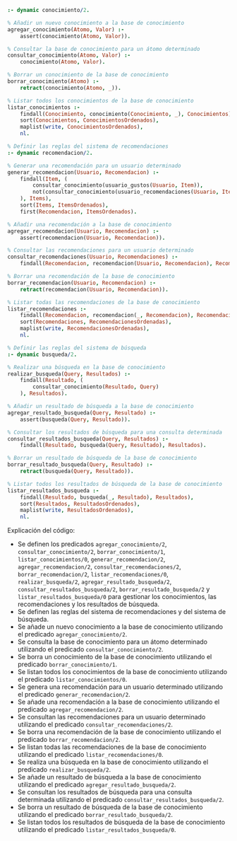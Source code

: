 ```prolog
:- dynamic conocimiento/2.

% Añadir un nuevo conocimiento a la base de conocimiento
agregar_conocimiento(Atomo, Valor) :-
    assert(conocimiento(Atomo, Valor)).

% Consultar la base de conocimiento para un átomo determinado
consultar_conocimiento(Atomo, Valor) :-
    conocimiento(Atomo, Valor).

% Borrar un conocimiento de la base de conocimiento
borrar_conocimiento(Atomo) :-
    retract(conocimiento(Atomo, _)).

% Listar todos los conocimientos de la base de conocimiento
listar_conocimientos :-
    findall(Conocimiento, conocimiento(Conocimiento, _), Conocimientos),
    sort(Conocimientos, ConocimientosOrdenados),
    maplist(write, ConocimientosOrdenados),
    nl.

% Definir las reglas del sistema de recomendaciones
:- dynamic recomendacion/2.

% Generar una recomendación para un usuario determinado
generar_recomendacion(Usuario, Recomendacion) :-
    findall(Item, (
        consultar_conocimiento(usuario_gustos(Usuario, Item)),
        not(consultar_conocimiento(usuario_recomendaciones(Usuario, Item)))
    ), Items),
    sort(Items, ItemsOrdenados),
    first(Recomendacion, ItemsOrdenados).

% Añadir una recomendación a la base de conocimiento
agregar_recomendacion(Usuario, Recomendacion) :-
    assert(recomendacion(Usuario, Recomendacion)).

% Consultar las recomendaciones para un usuario determinado
consultar_recomendaciones(Usuario, Recomendaciones) :-
    findall(Recomendacion, recomendacion(Usuario, Recomendacion), Recomendaciones).

% Borrar una recomendación de la base de conocimiento
borrar_recomendacion(Usuario, Recomendacion) :-
    retract(recomendacion(Usuario, Recomendacion)).

% Listar todas las recomendaciones de la base de conocimiento
listar_recomendaciones :-
    findall(Recomendacion, recomendacion(_, Recomendacion), Recomendaciones),
    sort(Recomendaciones, RecomendacionesOrdenadas),
    maplist(write, RecomendacionesOrdenadas),
    nl.

% Definir las reglas del sistema de búsqueda
:- dynamic busqueda/2.

% Realizar una búsqueda en la base de conocimiento
realizar_busqueda(Query, Resultados) :-
    findall(Resultado, (
        consultar_conocimiento(Resultado, Query)
    ), Resultados).

% Añadir un resultado de búsqueda a la base de conocimiento
agregar_resultado_busqueda(Query, Resultado) :-
    assert(busqueda(Query, Resultado)).

% Consultar los resultados de búsqueda para una consulta determinada
consultar_resultados_busqueda(Query, Resultados) :-
    findall(Resultado, busqueda(Query, Resultado), Resultados).

% Borrar un resultado de búsqueda de la base de conocimiento
borrar_resultado_busqueda(Query, Resultado) :-
    retract(busqueda(Query, Resultado)).

% Listar todos los resultados de búsqueda de la base de conocimiento
listar_resultados_busqueda :-
    findall(Resultado, busqueda(_, Resultado), Resultados),
    sort(Resultados, ResultadosOrdenados),
    maplist(write, ResultadosOrdenados),
    nl.
```

Explicación del código:

* Se definen los predicados `agregar_conocimiento/2`, `consultar_conocimiento/2`, `borrar_conocimiento/1`, `listar_conocimientos/0`, `generar_recomendacion/2`, `agregar_recomendacion/2`, `consultar_recomendaciones/2`, `borrar_recomendacion/2`, `listar_recomendaciones/0`, `realizar_busqueda/2`, `agregar_resultado_busqueda/2`, `consultar_resultados_busqueda/2`, `borrar_resultado_busqueda/2` y `listar_resultados_busqueda/0` para gestionar los conocimientos, las recomendaciones y los resultados de búsqueda.
* Se definen las reglas del sistema de recomendaciones y del sistema de búsqueda.
* Se añade un nuevo conocimiento a la base de conocimiento utilizando el predicado `agregar_conocimiento/2`.
* Se consulta la base de conocimiento para un átomo determinado utilizando el predicado `consultar_conocimiento/2`.
* Se borra un conocimiento de la base de conocimiento utilizando el predicado `borrar_conocimiento/1`.
* Se listan todos los conocimientos de la base de conocimiento utilizando el predicado `listar_conocimientos/0`.
* Se genera una recomendación para un usuario determinado utilizando el predicado `generar_recomendacion/2`.
* Se añade una recomendación a la base de conocimiento utilizando el predicado `agregar_recomendacion/2`.
* Se consultan las recomendaciones para un usuario determinado utilizando el predicado `consultar_recomendaciones/2`.
* Se borra una recomendación de la base de conocimiento utilizando el predicado `borrar_recomendacion/2`.
* Se listan todas las recomendaciones de la base de conocimiento utilizando el predicado `listar_recomendaciones/0`.
* Se realiza una búsqueda en la base de conocimiento utilizando el predicado `realizar_busqueda/2`.
* Se añade un resultado de búsqueda a la base de conocimiento utilizando el predicado `agregar_resultado_busqueda/2`.
* Se consultan los resultados de búsqueda para una consulta determinada utilizando el predicado `consultar_resultados_busqueda/2`.
* Se borra un resultado de búsqueda de la base de conocimiento utilizando el predicado `borrar_resultado_busqueda/2`.
* Se listan todos los resultados de búsqueda de la base de conocimiento utilizando el predicado `listar_resultados_busqueda/0`.